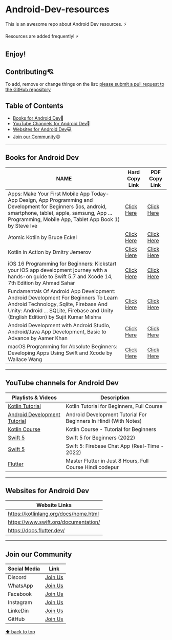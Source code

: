 # Android-Dev-resources
This is an awesome repo about Android Dev resources. ⚡

Resources are added frequently! ⚡

Enjoy!
---
## Contributing:cupid:
To add, remove or change things on the list:
[please submit a pull request to the GitHub repository](https://github.com/Resourcio-Community/Android-Dev-resources)

## Table of Contents
- [Books for Android Dev](#books-for-android-dev):blue_book:
- [YouTube Channels for Android Dev](#youtube-channels-for-android-dev):incoming_envelope:
- [Websites for Android Dev](#websites-for-android-dev):computer:
- [Join our Community](#join-our-community):blush:
---
## Books for Android Dev
| NAME | Hard Copy Link | PDF Copy Link |
| ---- | -------------- | ------------- |
| Apps: Make Your First Mobile App Today- App Design, App Programming and Development for Beginners (ios, android, smartphone, tablet, apple, samsung, App ... Programming, Mobile App, Tablet App Book 1) by Steve Ive | [Click Here](https://www.amazon.in/Apps-Programming-Development-Beginners-smartphone-ebook/dp/B01FF19HUC/ref=sr_1_5?crid=2ABNJ1319D6SJ&keywords=app+development+book+for+beginners&qid=1671713714&sprefix=app+dev%2Caps%2C428&sr=8-5) | [Click Here](https://www.pdfdrive.com/download.pdf?id=26950217&h=c021c0affca7af98038a4e78864e67ed&u=cache&ext=pdf) |
| Atomic Kotlin by Bruce Eckel | [Click Here](https://amzn.eu/d/dhSDZTS) | [Click Here](https://www.pdfdrive.com/download.pdf?id=184839866&h=fbe6ba595ec371a42af292df4accedb9&u=cache&ext=pdf) |
| Kotlin in Action by Dmitry Jemerov | [Click Here](https://amzn.eu/d/eYJSUP2) | [Click Here](https://www.pdfdrive.com/download.pdf?id=187207742&h=1461d3e520197966c59d4f7050c25b43&u=cache&ext=pdf) |
| iOS 16 Programming for Beginners: Kickstart your iOS app development journey with a hands-on guide to Swift 5.7 and Xcode 14, 7th Edition by Ahmad Sahar | [Click Here](https://www.amazon.in/iOS-Programming-Beginners-development-hands/dp/180323704X/ref=sr_1_6?crid=2ABNJ1319D6SJ&keywords=app+development+book+for+beginners&qid=1671713714&sprefix=app+dev%2Caps%2C428&sr=8-6) | [Click Here](https://www.pdfdrive.com/download.pdf?id=176197911&h=008c551c2c1b1612808e118122781575&u=cache&ext=pdf) |
| Fundamentals Of Android App Development: Android Development For Beginners To Learn Android Technology, Sqlite, Firebase And Unity: Android ... SQLite, Firebase and Unity (English Edition) by Sujit Kumar Mishra | [Click Here](https://www.amazon.in/Fundamentals-Android-App-Development-Technology/dp/9389845203/ref=sr_1_3?crid=2ABNJ1319D6SJ&keywords=app+development+book+for+beginners&qid=1671713714&sprefix=app+dev%2Caps%2C428&sr=8-3) | [Click Here](https://www.pdfdrive.com/download.pdf?id=60596566&h=86af6710fca68834c439be9649970710&u=cache&ext=pdf) |
| Android Development with Android Studio, Android/Java App Development, Basic to Advance by Aamer Khan | [Click Here](https://www.amazon.in/Android-Development-Studio-Basic-Advance/dp/B09MB1RJL7/ref=sr_1_8?crid=2ABNJ1319D6SJ&keywords=app+development+book+for+beginners&qid=1671713714&sprefix=app+dev%2Caps%2C428&sr=8-8) | [Click Here](https://www.pdfdrive.com/download.pdf?id=39898073&h=beb34e37038d446831d222f5a3b29e8d&u=cache&ext=pdf) |
| macOS Programming for Absolute Beginners: Developing Apps Using Swift and Xcode by Wallace Wang | [Click Here](https://www.amazon.in/macOS-Programming-Absolute-Beginners-Developing/dp/1484226615/ref=sr_1_1?crid=1Z7K3CDU9EA1J&keywords=macOS+Programming+for+Absolute+Beginners%3A+Developing+Apps+Using+Swift+and+Xcode+by+Wallace+Wang&qid=1671808546&sprefix=macos+programming+for+absolute+beginners+developing+apps+using+swift+and+xcode+by+wallace+wang%2Caps%2C716&sr=8-1) | [Click Here](https://www.pdfdrive.com/download.pdf?id=187300065&h=c4b4660ab1456e0c03537953d969a004&u=cache&ext=pdf) |
---
## YouTube channels for Android Dev
| Playlists & Videos | Description |
| -------------------| ----------- |
| [Kotlin Tutorial](https://youtu.be/I6rkwJed-HY) | Kotlin Tutorial for Beginners, Full Course |
| [Android Development Tutorial](https://youtu.be/mXjZQX3UzOs) | Android Development Tutorial For Beginners In Hindi (With Notes) |
| [Kotlin Course](https://youtu.be/F9UC9DY-vIU) | Kotlin Course - Tutorial for Beginners |
| [Swift 5](https://youtube.com/playlist?list=PL5PR3UyfTWvfacnfUsvNcxIiKIgidNRoW) | Swift 5 for Beginners (2022) |
| [Swift 5](https://youtube.com/playlist?list=PL5PR3UyfTWvdlk-Qi-dPtJmjTj-2YIMMf) | Swift 5: Firebase Chat App (Real-Time - 2022) |
| [Flutter](https://youtu.be/j-LOab_PzzU) | Master Flutter in Just 8 Hours, Full Course Hindi codepur |
---
## Websites for Android Dev
| Website Links |
| ------------- |
| https://kotlinlang.org/docs/home.html |
| https://www.swift.org/documentation/ |
| https://docs.flutter.dev/ |
---
## Join our Community
| Social Media | Link |
| ------------ | ---- |
| Discord | [Join Us](https://discord.gg/j2cMDF6Dtx) |
| WhatsApp | [Join Us](https://chat.whatsapp.com/Km6AX9di04ZLIpFEcXTiNK) |
| Facebook | [Join Us](https://www.facebook.com/profile.php?id=100088472180461) |
| Instagram | [Join Us](https://www.instagram.com/resourciocommunity22/) |
| LinkeDin | [Join Us](https://www.linkedin.com/in/resourcio-community22/) |
| GitHub | [Join Us](https://github.com/Resourcio-Community) |

[⬆ back to top](#table-of-contents)
